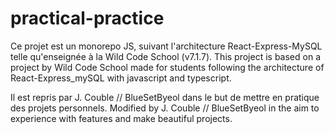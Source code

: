 # practical-practice

Ce projet est un monorepo JS, suivant l'architecture React-Express-MySQL telle qu'enseignée à la Wild Code School (v7.1.7).
This project is based on a project by Wild Code School made for students following the architecture of React-Express_mySQL with javascript and typescript.

Il est repris par J. Couble // BlueSetByeol dans le but de mettre en pratique des projets personnels.
Modified by J. Couble // BlueSetByeol in the aim to experience with features and make beautiful projects.